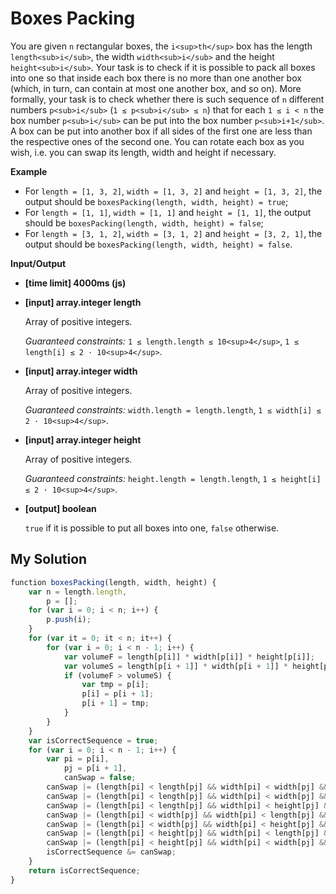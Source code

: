 # Boxes Packing
﻿You are given `n` rectangular boxes, the `i<sup>th</sup>` box has the length `length<sub>i</sub>`, the width `width<sub>i</sub>` and the height `height<sub>i</sub>`. Your task is to check if it is possible to pack all boxes into one so that inside each box there is no more than one another box (which, in turn, can contain at most one another box, and so on). More formally, your task is to check whether there is such sequence of `n` different numbers `p<sub>i</sub>` (`1 ≤ p<sub>i</sub> ≤ n`) that for each `1 ≤ i < n` the box number `p<sub>i</sub>` can be put into the box number `p<sub>i+1</sub>`.
A box can be put into another box if all sides of the first one are less than the respective ones of the second one. You can rotate each box as you wish, i.e. you can swap its length, width and height if necessary.

**Example**

*   For `length = [1, 3, 2]`, `width = [1, 3, 2]` and `height = [1, 3, 2]`, the output should be
    `boxesPacking(length, width, height) = true`;
*   For `length = [1, 1]`, `width = [1, 1]` and `height = [1, 1]`, the output should be
    `boxesPacking(length, width, height) = false`;
*   For `length = [3, 1, 2]`, `width = [3, 1, 2]` and `height = [3, 2, 1]`, the output should be
    `boxesPacking(length, width, height) = false`.

**Input/Output**

*   **[time limit] 4000ms (js)**

*   **[input] array.integer length**

    Array of positive integers.

    _Guaranteed constraints:_
    `1 ≤ length.length ≤ 10<sup>4</sup>`,
    `1 ≤ length[i] ≤ 2 · 10<sup>4</sup>`.

*   **[input] array.integer width**

    Array of positive integers.

    _Guaranteed constraints:_
    `width.length = length.length`,
    `1 ≤ width[i] ≤ 2 · 10<sup>4</sup>`.

*   **[input] array.integer height**

    Array of positive integers.

    _Guaranteed constraints:_
    `height.length = length.length`,
    `1 ≤ height[i] ≤ 2 · 10<sup>4</sup>`.

*   **[output] boolean**

    `true` if it is possible to put all boxes into one, `false` otherwise.


## My Solution
```javascript
﻿function boxesPacking(length, width, height) {
    var n = length.length,
        p = [];
    for (var i = 0; i < n; i++) {
        p.push(i);
    }
    for (var it = 0; it < n; it++) {
        for (var i = 0; i < n - 1; i++) {
            var volumeF = length[p[i]] * width[p[i]] * height[p[i]];
            var volumeS = length[p[i + 1]] * width[p[i + 1]] * height[p[i + 1]];
            if (volumeF > volumeS) {
                var tmp = p[i];
                p[i] = p[i + 1];
                p[i + 1] = tmp;
            }
        }
    }
    var isCorrectSequence = true;
    for (var i = 0; i < n - 1; i++) {
        var pi = p[i],
            pj = p[i + 1],
            canSwap = false;
        canSwap |= (length[pi] < length[pj] && width[pi] < width[pj] && height[pi] < height[pj]);
        canSwap |= (length[pi] < length[pj] && width[pi] < width[pj] && height[pi] < height[pj]);
        canSwap |= (length[pi] < length[pj] && width[pi] < height[pj] && height[pi] < width[pj]);
        canSwap |= (length[pi] < width[pj] && width[pi] < length[pj] && height[pi] < height[pj]);
        canSwap |= (length[pi] < width[pj] && width[pi] < height[pj] && height[pi] < length[pj]);
        canSwap |= (length[pi] < height[pj] && width[pi] < length[pj] && height[pi] < width[pj]);
        canSwap |= (length[pi] < height[pj] && width[pi] < width[pj] && height[pi] < length[pj]);
        isCorrectSequence &= canSwap;
    }
    return isCorrectSequence;
}
```

